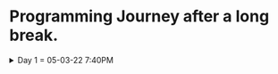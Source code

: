 # Programming Journey after a long break.
<details>
  <summary>Day 1 = 05-03-22 7:40PM</summary>
  
  ## Thoughts and What i did
  - I start again from html to remember the things that i've learned a long ago. it is so hard to be back at programming since whenever i started studying i immediately feel sleepy and exhausted and it is maybe the result of me taking a break and have no motivation to study.

  - I still remember a lot of things but i feel i do really need to review all of those things from the start and im willing to learn web 
  development again even though i still don't know what programming field/career should i focus on.

  
  ### What i learned/review

  ## HTML notes
  - ```<DOCTYPE html>```  = what version of HTML is being used.
  - ```<html></html>```   = root element of the document.
  - ```<head></head>```   = the info's or data that is about the document and is not seen by the user's.
  - ```<body></body>```   = contains all the documents data that is seen by the user.
  - ```<title></title>``` = the title or name that is shown on the webpage tab bar.
  - ```<h1>,<h2>,<h3>,<h4>,<h5>,<h6>```  = headings of the html.
  - ```<a></a>```         = links to things on current page or outside the document
  - ```<!-- -->```        = This is the HTML Comment

  ### Attributes
  * href
  * src
  
  #### Keywords
  - element
  - tag
  - syntax = ```<opening tag attribute="value"></closing tag>```


  ## CSS notes
  * Properties    = what we want to change. Ex: **color, font-size or weight**
  * Values        = what we want that property to set to.  Ex: ```font-size: 20px```
  * ``` /* */```  = This is the CSS Comment
  
  ### Property
  - color
  - font-size
  - background-color
  - text-align
  
  #### Keywords
  - syntax = ```propery: value;```
  - inline
  - external
  - internal
    
</details>
